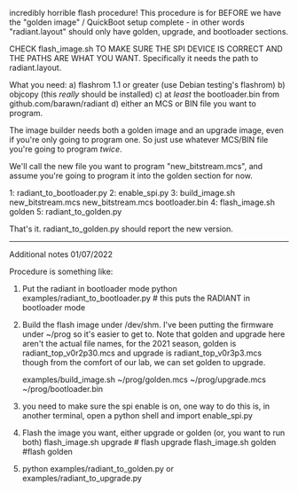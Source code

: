 incredibly horrible flash procedure! This procedure is for BEFORE we have the
"golden image" / QuickBoot setup complete - in other words "radiant.layout"
should only have golden, upgrade, and bootloader sections.

CHECK flash_image.sh TO MAKE SURE THE SPI DEVICE IS CORRECT AND THE PATHS ARE
WHAT YOU WANT. Specifically it needs the path to radiant.layout.

What you need:
a) flashrom 1.1 or greater (use Debian testing's flashrom)
b) objcopy (this *really* should be installed)
c) at *least* the bootloader.bin from github.com/barawn/radiant
d) either an MCS or BIN file you want to program.

The image builder needs both a golden image and an upgrade image, even if you're
only going to program one. So just use whatever MCS/BIN file you're
going to program *twice*.

We'll call the new file you want to program "new_bitstream.mcs", and assume
you're going to program it into the golden section for now.

1: radiant_to_bootloader.py
2: enable_spi.py
3: build_image.sh new_bitstream.mcs new_bitstream.mcs bootloader.bin
4: flash_image.sh golden
5: radiant_to_golden.py

That's it. radiant_to_golden.py should report the new version.


-----------------------------------------
Additional notes 01/07/2022

Procedure is something like: 

1) Put the radiant in bootloader mode
python examples/radiant_to_bootloader.py  # this puts the RADIANT in bootloader mode


2) Build the flash image under /dev/shm. I've been putting the firmware under
~/prog so it's easier to get to.  Note that golden and upgrade here aren't the
actual file names, for the 2021 season, golden is radiant_top_v0r2p30.mcs and
upgrade is radiant_top_v0r3p3.mcs though from the comfort of our lab, we can
set golden to upgrade. 

    examples/build_image.sh ~/prog/golden.mcs ~/prog/upgrade.mcs ~/prog/bootloader.bin   


3) you need to make sure the spi enable is on, one way to do this is, in another terminal, open a python shell and  import enable_spi.py 

4) Flash the image you want, either upgrade or golden (or, you want to run both) 
   flash_image.sh upgrade  # flash upgrade
   flash_image.sh golden  #flash golden

5) python examples/radiant_to_golden.py or examples/radiant_to_upgrade.py 





